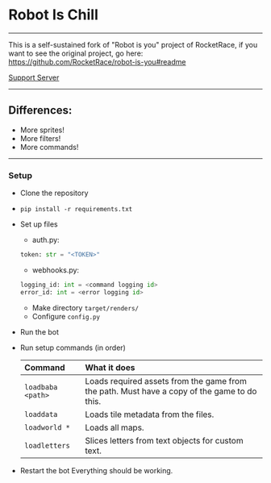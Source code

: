 # Robot Is Chill

---

This is a self-sustained fork of "Robot is you" project of RocketRace,
if you want to see the original project, go here:
https://github.com/RocketRace/robot-is-you#readme

[Support Server](https://discord.gg/ktk8XkAfGD)

---

## Differences:
* More sprites!
* More filters!
* More commands!

---

### Setup
- Clone the repository
- `pip install -r requirements.txt`
- Set up files
  - auth.py: 
  ```py
  token: str = "<TOKEN>"
  ```
  - webhooks.py:
  ```py
  logging_id: int = <command logging id>
  error_id: int = <error logging id>
    ```
  - Make directory `target/renders/`
  - Configure `config.py`
- Run the bot
- Run setup commands (in order)

  | Command | What it does |
  | :------ | :----------- |
  | `loadbaba <path>`| Loads required assets from the game from the path. Must have a copy of the game to do this. |
  | `loaddata`| Loads tile metadata from the files. |
  | `loadworld *`| Loads all maps. |
  | `loadletters`| Slices letters from text objects for custom text. |

- Restart the bot
Everything should be working.
